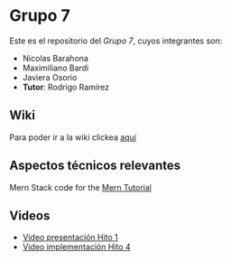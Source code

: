 # Grupo 7
Este es el repositorio del *Grupo 7*, cuyos integrantes son:
* Nicolas Barahona
* Maximiliano Bardi
* Javiera Osorio
* **Tutor**: Rodrigo Ramírez

## Wiki
Para poder ir a la wiki clickea [aquí](https://github.com/Zurickata/INF236-2023-2-GRUPO-7/wiki)

## Aspectos técnicos relevantes
Mern Stack code for the [Mern Tutorial](https://www.mongodb.com/languages/mern-stack-tutorial)

## Videos
* [Video presentación Hito 1](https://www.youtube.com/watch?v=WA3Brmtc2dE&ab_channel=MaxBardi)
* [Video implementación Hito 4](https://www.youtube.com/watch?v=WA3Brmtc2dE&ab_channel=MaxBardi)
